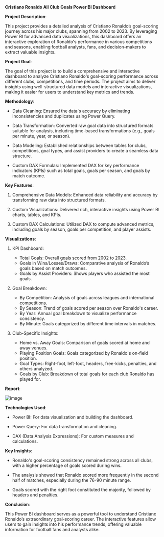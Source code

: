 **Cristiano Ronaldo All Club Goals Power BI Dashboard**


**Project Description**:

This project provides a detailed analysis of Cristiano Ronaldo’s goal-scoring journey across his major clubs, spanning from 2002 to 2023. By leveraging Power BI for advanced data visualizations, this dashboard offers an interactive exploration of Ronaldo's performance in various competitions and seasons, enabling football analysts, fans, and decision-makers to extract valuable insights.


**Project Goal**:

The goal of this project is to build a comprehensive and interactive dashboard to analyze Cristiano Ronaldo's goal-scoring performance across different clubs, competitions, and time periods. The project aims to deliver insights using well-structured data models and interactive visualizations, making it easier for users to understand key metrics and trends.


**Methodology**:

- Data Cleaning: Ensured the data's accuracy by eliminating inconsistencies and duplicates using Power Query.

- Data Transformation: Converted raw goal data into structured formats suitable for analysis, including time-based transformations (e.g., goals per minute, year, or season).

- Data Modeling: Established relationships between tables for clubs, competitions, goal types, and assist providers to create a seamless data structure.

- Custom DAX Formulas: Implemented DAX for key performance indicators (KPIs) such as total goals, goals per season, and goals by match outcome.


**Key Features**:

1. Comprehensive Data Models: Enhanced data reliability and accuracy by transforming raw data into structured formats.

2. Custom Visualizations: Delivered rich, interactive insights using Power BI charts, tables, and KPIs.

3. Custom DAX Calculations: Utilized DAX to compute advanced metrics, including goals by season, goals per competition, and player assists.

  
**Visualizations**:

1. KPI Dashboard:
   - Total Goals: Overall goals scored from 2002 to 2023.
   - Goals in Wins/Losses/Draws: Comparative analysis of Ronaldo’s goals based on match outcomes.
   - Goals by Assist Providers: Shows players who assisted the most goals.
  
2. Goal Breakdown:
   - By Competition: Analysis of goals across leagues and international competitions.
   - By Season: Trend of goals scored per season over Ronaldo's career.
   - By Year: Annual goal breakdown to visualize performance consistency.
   - By Minute: Goals categorized by different time intervals in matches.
  
3. Club-Specific Insights:
   - Home vs. Away Goals: Comparison of goals scored at home and away venues.
   - Playing Position Goals: Goals categorized by Ronaldo's on-field position.
   - Goal Types: Right-foot, left-foot, headers, free-kicks, penalties, and others analyzed.
   - Goals by Club: Breakdown of total goals for each club Ronaldo has played for.

   
**Report**:

![image](https://github.com/user-attachments/assets/dab141d6-3ece-4f58-9b77-798020a000ad)


**Technologies Used**:

- Power BI: For data visualization and building the dashboard.

- Power Query: For data transformation and cleaning.

- DAX (Data Analysis Expressions): For custom measures and calculations.

  
**Key Insights**:

- Ronaldo's goal-scoring consistency remained strong across all clubs, with a higher percentage of goals scored during wins.

- The analysis showed that Ronaldo scored more frequently in the second half of matches, especially during the 76-90 minute range.

- Goals scored with the right foot constituted the majority, followed by headers and penalties.


**Conclusion**:

This Power BI dashboard serves as a powerful tool to understand Cristiano Ronaldo’s extraordinary goal-scoring career. The interactive features allow users to gain insights into his performance trends, offering valuable information for football fans and analysts alike.

